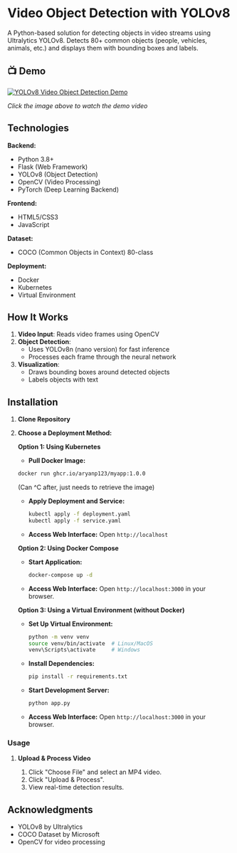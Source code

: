 # Video Object Detection with YOLOv8

A Python-based solution for detecting objects in video streams using Ultralytics YOLOv8. Detects 80+ common objects (people, vehicles, animals, etc.) and displays them with bounding boxes and labels.

## 📺 Demo 

[![YOLOv8 Video Object Detection Demo](https://img.youtube.com/vi/t55-aXkhzfQ/0.jpg)](https://youtu.be/t55-aXkhzfQ)

*Click the image above to watch the demo video*


## Technologies

**Backend:**

* Python 3.8+
* Flask (Web Framework)
* YOLOv8 (Object Detection)
* OpenCV (Video Processing)
* PyTorch (Deep Learning Backend)

**Frontend:**

* HTML5/CSS3
* JavaScript

**Dataset:**

* COCO (Common Objects in Context) 80-class

**Deployment:**

* Docker 
* Kubernetes
* Virtual Environment


## How It Works
1. **Video Input**: Reads video frames using OpenCV
2. **Object Detection**:
   - Uses YOLOv8n (nano version) for fast inference
   - Processes each frame through the neural network
3. **Visualization**:
   - Draws bounding boxes around detected objects
   - Labels objects with text


## Installation

1. **Clone Repository**

2. **Choose a Deployment Method:**

   **Option 1: Using Kubernetes**

   * **Pull Docker Image:**
   ```bash
   docker run ghcr.io/aryanp123/myapp:1.0.0
   ```
   (Can ^C after, just needs to retrieve the image)

   * **Apply Deployment and Service:**
     ```bash
     kubectl apply -f deployment.yaml
     kubectl apply -f service.yaml
     ```

   * **Access Web Interface:** Open `http://localhost`


   **Option 2: Using Docker Compose**

   * **Start Application:**
     ```bash
     docker-compose up -d
     ```

   * **Access Web Interface:** Open `http://localhost:3000` in your browser.

   **Option 3: Using a Virtual Environment (without Docker)**

   * **Set Up Virtual Environment:**
     ```bash
     python -m venv venv
     source venv/bin/activate  # Linux/MacOS
     venv\Scripts\activate     # Windows
     ```

   * **Install Dependencies:**
     ```bash
     pip install -r requirements.txt
     ```

   * **Start Development Server:**
     ```bash
     python app.py
     ```

   * **Access Web Interface:** Open `http://localhost:3000` in your browser.

### Usage

1. **Upload & Process Video**

   1. Click "Choose File" and select an MP4 video.
   2. Click "Upload & Process".
   3. View real-time detection results.


## Acknowledgments
- YOLOv8 by Ultralytics
- COCO Dataset by Microsoft
- OpenCV for video processing
